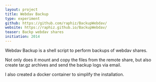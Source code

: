 ```yaml
---
layout: project
title: Webdav Backup
type: experiment
github: https://github.com/raphiz/BackupWebdav/
website: https://raphiz.github.io/BackupWebdav/
teaser: Backp webdav shares
initiation: 2014
---
```


Webdav Backup is a shell script to perform backups of webdav shares.

Not only does it mount and copy the files from the remote share, but also create tar.gz archives
and send the backup logs via email.

I also created a docker container to simplify the installation.
